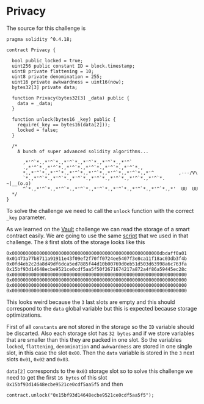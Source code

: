 # Privacy

The source for this challenge is

```
pragma solidity ^0.4.18;

contract Privacy {

  bool public locked = true;
  uint256 public constant ID = block.timestamp;
  uint8 private flattening = 10;
  uint8 private denomination = 255;
  uint16 private awkwardness = uint16(now);
  bytes32[3] private data;

  function Privacy(bytes32[3] _data) public {
    data = _data;
  }

  function unlock(bytes16 _key) public {
    require(_key == bytes16(data[2]));
    locked = false;
  }

  /*
    A bunch of super advanced solidity algorithms...

      ,*'^`*.,*'^`*.,*'^`*.,*'^`*.,*'^`*.,*'^`
      .,*'^`*.,*'^`*.,*'^`*.,*'^`*.,*'^`*.,*'^`*.,
      *.,*'^`*.,*'^`*.,*'^`*.,*'^`*.,*'^`*.,*'^`*.,*'^         ,---/V\
      `*.,*'^`*.,*'^`*.,*'^`*.,*'^`*.,*'^`*.,*'^`*.,*'^`*.    ~|__(o.o)
      ^`*.,*'^`*.,*'^`*.,*'^`*.,*'^`*.,*'^`*.,*'^`*.,*'^`*.,*'  UU  UU
  */
}
```

To solve the challenge we need to call the `unlock` function
with the correct `_key` parameter.

As we learned on the [Vault](../vault/README.md) challenge we
can read the storage of a smart contract easily. We are going
to use the same [script](index.js) that we used in that challenge.
The `8` first slots of the storage looks like this

```
0x000000000000000000000000000000000000000000000000000000dbdaff0a01
0x01473a77b8711a91911e43f09ef2f70ff0724ee5407f3e8ca11f18ac03db3f4b
0x0fd4eb2c2da8d49df6dca5ed7885f44d10b00769d0eb51d503d63998a6c763fa
0x15bf93d14648ecbe9521ce0cdf5aa5f50f2671674217a872a4f86a59445ec28c
0x0000000000000000000000000000000000000000000000000000000000000000
0x0000000000000000000000000000000000000000000000000000000000000000
0x0000000000000000000000000000000000000000000000000000000000000000
0x0000000000000000000000000000000000000000000000000000000000000000
```

This looks weird because the `3` last slots are empty and this should
correspond to the `data` global variable but this is expected because
storage optimizations.

First of all `constants` are not stored in the storage so the `ID`
variable should be discarted. Also each storage slot has `32 bytes`
and if we store variables that are smaller than this they are packed
in one slot. So the variables `locked`, `flattening`, `denomination`
and `awkwardness` are stored in one single slot, in this case the
slot `0x00`. Then the `data` variable is stored in the `3` next slots
`0x01`, `0x02` and `0x03`.

`data[2]` corresponds to the `0x03` storage slot so to solve this challenge
we need to get the first `16 bytes` of this slot `0x15bf93d14648ecbe9521ce0cdf5aa5f5`
and then

```
contract.unlock("0x15bf93d14648ecbe9521ce0cdf5aa5f5");
```
